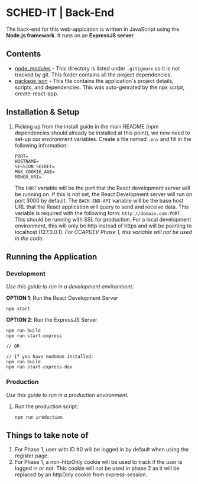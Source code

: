 # SCHED-IT | Back-End

The back-end for this web-appication is written in JavaScript using the **Node.js framework**. It runs on an **ExpressJS server**

## Contents
- [node_modules](#) - This directory is listed under ```.gitignore``` so it is not tracked by git. This folder contains all the project dependencies.
- [package.json](./package.json) - This file contains the application's project details, scripts, and dependencies. This was auto-genrated by the npx script, create-react-app.

## Installation & Setup
1. Picking up from the install guide in the main README (npm dependencies should already be installed at this point), we now need to set-up our environment variables. Create a file named ```.env``` and fill in the following information:
    ```
    PORT=
    HOSTNAME=
    SESSION_SECRET=
    MAX_COOKIE_AGE=
    MONGO_URI=
    ```
    The ```PORT``` variable will be the port that the React development server will be running on. If this is not set, the React Development server will run on port 3000 by default. The ```BACK-END-API``` variable will be the base host URL that the React application will query to send and receive data. This variable is required with the following form: ```http://domain.com:PORT```. This should be running with SSL for production. For a local development environment, this will only be http instead of https and will be pointing to localhost (127.0.0.1). *For CCAPDEV Phase 1, this variable will not be used in the code*.

## Running the Application
### Development
*Use this guide to run in a development environment.*

**OPTION 1**: Run the React Development Server

    
    npm start
    

**OPTION 2**: Run the ExpressJS Server

    npm run build
    npm run start-express

    // OR

    // If you have nodemon installed:
    npm run build
    npm run start-express-dev
    

### Production
*Use this guide to run in a production environment.*
1. Run the production script:
    ```
    npm run production
    ```

## Things to take note of
1. For Phase 1, user with ID #0 will be logged in by default when using the register page.
2. For Phase 1, a non-httpOnly cookie will be used to track if the user is logged in or not. This cookie will not be used in phase 2 as it will be replaced by an httpOnly cookie from express-session.